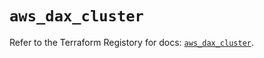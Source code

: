 # `aws_dax_cluster`

Refer to the Terraform Registory for docs: [`aws_dax_cluster`](https://registry.terraform.io/providers/hashicorp/aws/5.7.0/docs/resources/dax_cluster).
